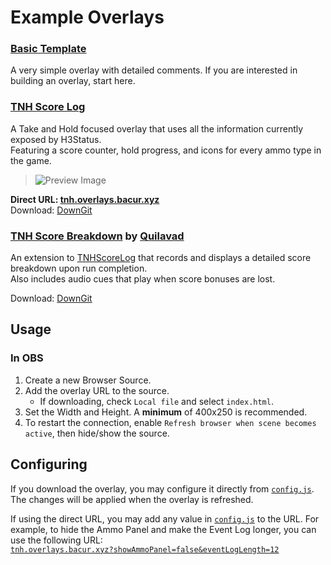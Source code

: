 # Example Overlays

### [Basic Template](Template/)

A very simple overlay with detailed comments. If you are interested in building an overlay, start here.

### [TNH Score Log](TNHScoreLog/)

A Take and Hold focused overlay that uses all the information currently exposed by H3Status.\
Featuring a score counter, hold progress, and icons for every ammo type in the game.

> ![Preview Image](https://github.com/user-attachments/assets/2528f85c-0fa1-4e1d-9832-5d3e35604092)

**Direct URL: [tnh.overlays.bacur.xyz](https://tnh.overlays.bacur.xyz)**\
Download: [DownGit](https://downgit.github.io/#/home?url=https://github.com/TakingFire/H3Status/tree/main/Overlays/TNHScoreLog)

### [TNH Score Breakdown](TNHScoreBreakdown/) by [Quilavad](https://github.com/quilavad)

An extension to [TNHScoreLog](#tnh-score-log) that records and displays a detailed score breakdown upon run completion.\
Also includes audio cues that play when score bonuses are lost.

Download: [DownGit](https://downgit.github.io/#/home?url=https://github.com/quilavad/TNHScoreBreakdown/tree/main)

## Usage

### In OBS

1. Create a new Browser Source.
2. Add the overlay URL to the source.
   - If downloading, check `Local file` and select `index.html`.
3. Set the Width and Height. A **minimum** of 400x250 is recommended.
4. To restart the connection, enable `Refresh browser when scene becomes active`, then hide/show the source.

## Configuring

If you download the overlay, you may configure it directly from [`config.js`](TNHScoreLog/config.js). The changes will be applied when the overlay is refreshed.

If using the direct URL, you may add any value in [`config.js`](TNHScoreLog/config.js) to the URL. For example, to hide the Ammo Panel and make the Event Log longer, you can use the following URL:\
[`tnh.overlays.bacur.xyz?showAmmoPanel=false&eventLogLength=12`](https://tnh.overlays.bacur.xyz?showAmmoPanel=false&eventLogLength=12)
